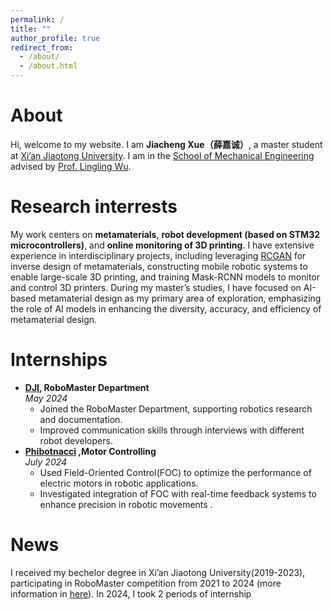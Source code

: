 ```yaml
---
permalink: /
title: ""
author_profile: true
redirect_from: 
  - /about/
  - /about.html
---
```


# About
Hi, welcome to my website. I am **Jiacheng Xue（薛嘉诚）**, a master student at [Xi’an Jiaotong University](https://en.xjtu.edu.cn/). I am in the [School of Mechanical Engineering](https://mec.xjtu.edu.cn/) advised by [Prof. Lingling Wu](https://gr.xjtu.edu.cn/en/web/lingling.wu/home).


# Research interrests

My work centers on **metamaterials**, **robot development (based on STM32 microcontrollers)**, and **online monitoring of 3D printing**. I have extensive experience in interdisciplinary projects, including leveraging [RCGAN](https://www.sciencedirect.com/science/article/abs/pii/S0008622320306734?via%3Dihub) for inverse design of metamaterials, constructing mobile robotic systems to enable large-scale 3D printing, and training Mask-RCNN models to monitor and control 3D printers. During my master’s studies, I have focused on AI-based metamaterial design as my primary area of exploration, emphasizing the role of AI models in enhancing the diversity, accuracy, and efficiency of metamaterial design.


# Internships

- **[DJI](https://www.dji.com/cn), RoboMaster Department**  
  *May 2024*  
  - Joined the RoboMaster Department, supporting robotics research and documentation.  
  - Improved communication skills through interviews with different robot developers.
- **[Phibotnacci](https://www.phibotnacci.com/home) ,Motor Controlling**  
  *July 2024*  
  - Used Field-Oriented Control(FOC) to optimize the performance of electric motors in robotic applications.
  - Investigated integration of FOC with real-time feedback systems to enhance precision in robotic movements .


# News

I received my bechelor degree in Xi’an Jiaotong University(2019-2023), participating in RoboMaster competition from 2021 to 2024 (more information in [here](https://logan14925.github.io/Jiacheng_Xue.github.io/favors/)). In 2024, I took 2 periods of internship 